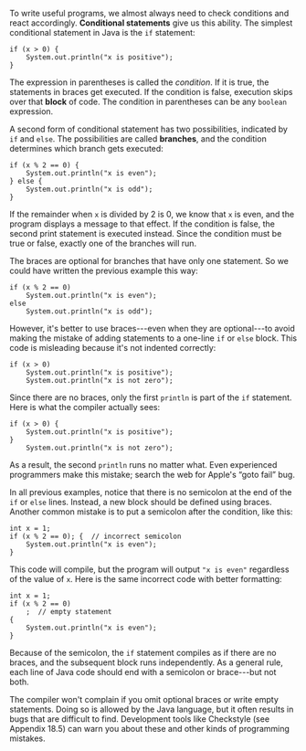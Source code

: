 To write useful programs, we almost always need to check conditions and react accordingly. **Conditional statements** give us this ability. The simplest conditional statement in Java is the `if` statement:

```code
if (x > 0) {
    System.out.println("x is positive");
}
```


The expression in parentheses is called the *condition*. If it is true, the statements in braces get executed. If the condition is false, execution skips over that **block** of code. The condition in parentheses can be any `boolean` expression.


A second form of conditional statement has two possibilities, indicated by `if` and `else`. The possibilities are called **branches**, and the condition determines which branch gets executed:

```code
if (x % 2 == 0) {
    System.out.println("x is even");
} else {
    System.out.println("x is odd");
}
```

If the remainder when `x` is divided by 2 is 0, we know that `x` is even, and the program displays a message to that effect. If the condition is false, the second print statement is executed instead. Since the condition must be true or false, exactly one of the branches will run.

The braces are optional for branches that have only one statement. So we could have written the previous example this way:

```code
if (x % 2 == 0)
    System.out.println("x is even");
else
    System.out.println("x is odd");
```

However, it's better to use braces---even when they are optional---to avoid making the mistake of adding statements to a one-line `if` or `else` block. This code is misleading because it's not indented correctly:

```code
if (x > 0)
    System.out.println("x is positive");
    System.out.println("x is not zero");
```

Since there are no braces, only the first `println` is part of the `if` statement. Here is what the compiler actually sees:

```code
if (x > 0) {
    System.out.println("x is positive");
}
    System.out.println("x is not zero");
```

As a result, the second `println` runs no matter what. Even experienced programmers make this mistake; search the web for Apple's “goto fail” bug.


In all previous examples, notice that there is no semicolon at the end of the `if` or `else` lines. Instead, a new block should be defined using braces. Another common mistake is to put a semicolon after the condition, like this:

```code
int x = 1;
if (x % 2 == 0); {  // incorrect semicolon
    System.out.println("x is even");
}
```

This code will compile, but the program will output `"x is even"` regardless of the value of `x`. Here is the same incorrect code with better formatting:

```code
int x = 1;
if (x % 2 == 0)
    ;  // empty statement
{
    System.out.println("x is even");
}
```

Because of the semicolon, the `if` statement compiles as if there are no braces, and the subsequent block runs independently. As a general rule, each line of Java code should end with a semicolon or brace---but not both.

The compiler won't complain if you omit optional braces or write empty statements. Doing so is allowed by the Java language, but it often results in bugs that are difficult to find. Development tools like Checkstyle (see Appendix 18.5) can warn you about these and other kinds of programming mistakes.